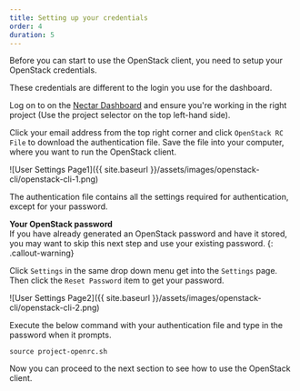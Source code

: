 ```yaml
---
title: Setting up your credentials
order: 4
duration: 5
---
```


Before you can start to use the OpenStack client, you need to setup your OpenStack credentials.

These credentials are different to the login you use for the dashboard.

Log on to on the [Nectar Dashboard](https://dashboard.rc.nectar.org.au) and ensure
you're working in the right project (Use the project selector on the top left-hand side).

Click your email address from the top right corner and click `OpenStack RC File` to
download the authentication file. Save the file into your computer, where you
want to run the OpenStack client.

![User Settings Page1]({{ site.baseurl }}/assets/images/openstack-cli/openstack-cli-1.png)

The authentication file contains all the settings required for authentication,
except for your password.

**Your OpenStack password**  
If you have already generated an OpenStack password and have it stored,
you may want to skip this next step and use your existing password.
{: .callout-warning}

Click `Settings` in the same drop down menu get into the `Settings` page.
Then click the `Reset Password` item to get your password.

![User Settings Page2]({{ site.baseurl }}/assets/images/openstack-cli/openstack-cli-2.png)

Execute the below command with your authentication file and type in the password when it prompts.


```
source project-openrc.sh
```

Now you can proceed to the next section to see how to use the OpenStack client.
